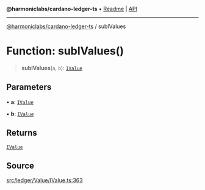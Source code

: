 **@harmoniclabs/cardano-ledger-ts** • [Readme](../Introduction) \| [API](../globals)

***

[@harmoniclabs/cardano-ledger-ts](../Introduction) / subIValues

# Function: subIValues()

> **subIValues**(`a`, `b`): [`IValue`](../type-aliases/IValue)

## Parameters

• **a**: [`IValue`](../type-aliases/IValue)

• **b**: [`IValue`](../type-aliases/IValue)

## Returns

[`IValue`](../type-aliases/IValue)

## Source

[src/ledger/Value/IValue.ts:363](https://github.com/HarmonicLabs/cardano-ledger-ts/blob/d1659b0/src/ledger/Value/IValue.ts#L363)
